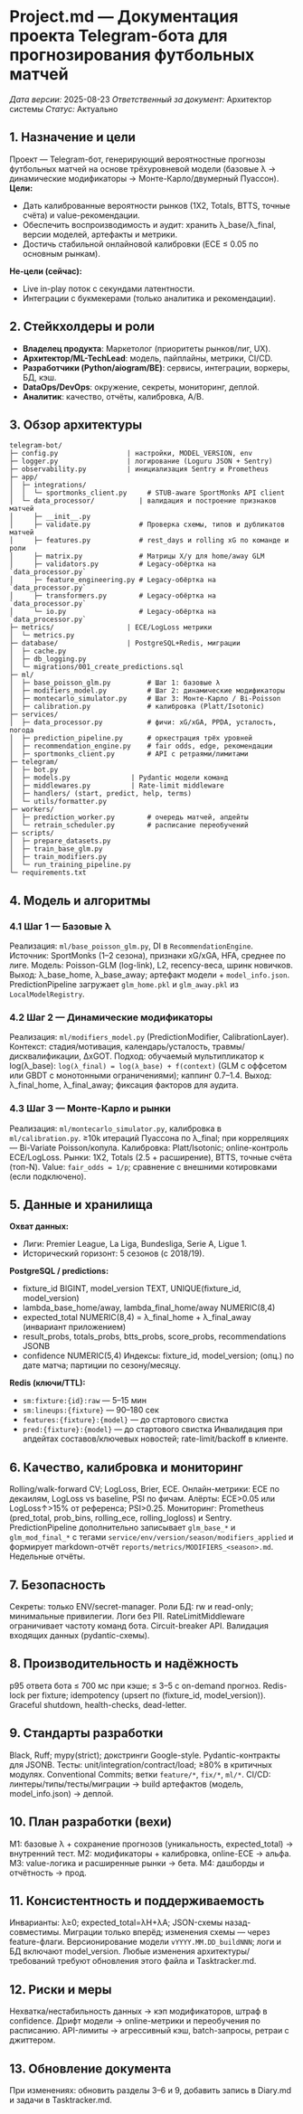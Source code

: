 # Project.md — Документация проекта Telegram-бота для прогнозирования футбольных матчей
*Дата версии:* 2025-08-23
*Ответственный за документ:* Архитектор системы
*Статус:* Актуально

## 1. Назначение и цели
Проект — Telegram-бот, генерирующий вероятностные прогнозы футбольных матчей на основе трёхуровневой модели (базовые λ → динамические модификаторы → Монте-Карло/двумерный Пуассон).
**Цели:**
- Дать калиброванные вероятности рынков (1X2, Totals, BTTS, точные счёта) и value-рекомендации.
- Обеспечить воспроизводимость и аудит: хранить λ_base/λ_final, версии моделей, артефакты и метрики.
- Достичь стабильной онлайновой калибровки (ECE ≤ 0.05 по основным рынкам).

**Не-цели (сейчас):**
- Live in-play поток с секундами латентности.
- Интеграции с букмекерами (только аналитика и рекомендации).

## 2. Стейкхолдеры и роли
- **Владелец продукта**: Маркетолог (приоритеты рынков/лиг, UX).
- **Архитектор/ML-TechLead**: модель, пайплайны, метрики, CI/CD.
- **Разработчики (Python/aiogram/BE)**: сервисы, интеграции, воркеры, БД, кэш.
- **DataOps/DevOps**: окружение, секреты, мониторинг, деплой.
- **Аналитик**: качество, отчёты, калибровка, A/B.

## 3. Обзор архитектуры
```
telegram-bot/
├─ config.py                 | настройки, MODEL_VERSION, env
├─ logger.py                 | логирование (Loguru JSON + Sentry)
├─ observability.py          | инициализация Sentry и Prometheus
├─ app/
│  ├─ integrations/
│  │  └─ sportmonks_client.py     # STUB-aware SportMonks API client
│  └─ data_processor/           | валидация и построение признаков матчей
│     ├─ __init__.py
│     ├─ validate.py            # Проверка схемы, типов и дубликатов матчей
│     ├─ features.py            # rest_days и rolling xG по команде и роли
│     ├─ matrix.py              # Матрицы X/y для home/away GLM
│     ├─ validators.py          # Legacy-обёртка на `data_processor.py`
│     ├─ feature_engineering.py # Legacy-обёртка на `data_processor.py`
│     ├─ transformers.py        # Legacy-обёртка на `data_processor.py`
│     └─ io.py                  # Legacy-обёртка на `data_processor.py`
├─ metrics/                  | ECE/LogLoss метрики
│  └─ metrics.py
├─ database/                 | PostgreSQL+Redis, миграции
│  ├─ cache.py
│  ├─ db_logging.py
│  └─ migrations/001_create_predictions.sql
├─ ml/
│  ├─ base_poisson_glm.py         # Шаг 1: базовые λ
│  ├─ modifiers_model.py          # Шаг 2: динамические модификаторы
│  ├─ montecarlo_simulator.py     # Шаг 3: Монте-Карло / Bi-Poisson
│  ├─ calibration.py              # калибровка (Platt/Isotonic)
├─ services/
│  ├─ data_processor.py           # фичи: xG/xGA, PPDA, усталость, погода
│  ├─ prediction_pipeline.py      # оркестрация трёх уровней
│  ├─ recommendation_engine.py    # fair odds, edge, рекомендации
│  ├─ sportmonks_client.py        # API с ретраями/лимитами
├─ telegram/
│  ├─ bot.py
│  ├─ models.py               | Pydantic модели команд
│  ├─ middlewares.py          | Rate-limit middleware
│  ├─ handlers/ (start, predict, help, terms)
│  └─ utils/formatter.py
├─ workers/
│  ├─ prediction_worker.py        # очередь матчей, апдейты
│  └─ retrain_scheduler.py        # расписание переобучений
├─ scripts/
│  ├─ prepare_datasets.py
│  ├─ train_base_glm.py
│  ├─ train_modifiers.py
│  └─ run_training_pipeline.py
└─ requirements.txt
```

## 4. Модель и алгоритмы
### 4.1 Шаг 1 — Базовые λ
Реализация: `ml/base_poisson_glm.py`, DI в `RecommendationEngine`.
Источник: SportMonks (1–2 сезона), признаки xG/xGA, HFA, среднее по лиге.
Модель: Poisson-GLM (log-link), L2, recency-веса, шринк новичков.
Выход: λ_base_home, λ_base_away; артефакт модели + `model_info.json`. PredictionPipeline загружает `glm_home.pkl` и `glm_away.pkl` из `LocalModelRegistry`.

### 4.2 Шаг 2 — Динамические модификаторы
Реализация: `ml/modifiers_model.py` (PredictionModifier, CalibrationLayer).
Контекст: стадия/мотивация, календарь/усталость, травмы/дисквалификации, ΔxGOT.
Подход: обучаемый мультипликатор к log(λ_base): `log(λ_final) = log(λ_base) + f(context)` (GLM с оффсетом или GBDT c монотонными ограничениями); каппинг 0.7–1.4.
Выход: λ_final_home, λ_final_away; фиксация факторов для аудита.

### 4.3 Шаг 3 — Монте-Карло и рынки
Реализация: `ml/montecarlo_simulator.py`, калибровка в `ml/calibration.py`.
≥10k итераций Пуассона по λ_final; при корреляциях — Bi-Variate Poisson/копула.
Калибровка: Platt/Isotonic; online-контроль ECE/LogLoss.
Рынки: 1X2, Totals (2.5 + расширение), BTTS, точные счёта (топ-N).
Value: `fair_odds = 1/p`; сравнение с внешними котировками (если подключено).

## 5. Данные и хранилища
**Охват данных:**
- Лиги: Premier League, La Liga, Bundesliga, Serie A, Ligue 1.
- Исторический горизонт: 5 сезонов (с 2018/19).

**PostgreSQL / predictions:**
- fixture_id BIGINT, model_version TEXT, UNIQUE(fixture_id, model_version)
- lambda_base_home/away, lambda_final_home/away NUMERIC(8,4)
- expected_total NUMERIC(8,4) = λ_final_home + λ_final_away (инвариант приложением)
- result_probs, totals_probs, btts_probs, score_probs, recommendations JSONB
- confidence NUMERIC(5,4)
Индексы: fixture_id, model_version; (опц.) по дате матча; партиции по сезону/месяцу.

**Redis (ключи/TTL):**
- `sm:fixture:{id}:raw` — 5–15 мин
- `sm:lineups:{fixture}` — 90–180 сек
- `features:{fixture}:{model}` — до стартового свистка
- `pred:{fixture}:{model}` — до стартового свистка
Инвалидация при апдейтах составов/ключевых новостей; rate-limit/backoff в клиенте.

## 6. Качество, калибровка и мониторинг
Rolling/walk-forward CV; LogLoss, Brier, ECE.
Онлайн-метрики: ECE по декаилям, LogLoss vs baseline, PSI по фичам.
Алёрты: ECE>0.05 или LogLoss↑>15% от референса; PSI>0.25.
Мониторинг: Prometheus (pred_total, prob_bins, rolling_ece, rolling_logloss) и Sentry.
PredictionPipeline дополнительно записывает `glm_base_*` и `glm_mod_final_*`
с тегами `service/env/version/season/modifiers_applied` и формирует
markdown-отчёт `reports/metrics/MODIFIERS_<season>.md`.
Недельные отчёты.

## 7. Безопасность
Секреты: только ENV/secret-manager. Роли БД: rw и read-only; минимальные привилегии.
Логи без PII. RateLimitMiddleware ограничивает частоту команд бота. Circuit-breaker API.
Валидация входящих данных (pydantic-схемы).

## 8. Производительность и надёжность
p95 ответа бота ≤ 700 мс при кэше; ≤ 3–5 с on-demand прогноз.
Redis-lock per fixture; idempotency (upsert по (fixture_id, model_version)).
Graceful shutdown, health-checks, dead-letter.

## 9. Стандарты разработки
Black, Ruff; mypy(strict); докстринги Google-style.
Pydantic-контракты для JSONB.
Тесты: unit/integration/contract/load; ≥80% в критичных модулях.
Conventional Commits; ветки `feature/*`, `fix/*`, `ml/*`.
CI/CD: линтеры/типы/тесты/миграции → build артефактов (модель, model_info.json) → деплой.

## 10. План разработки (вехи)
M1: базовые λ + сохранение прогнозов (уникальность, expected_total) → внутренний тест.
M2: модификаторы + калибровка, online-ECE → альфа.
M3: value-логика и расширенные рынки → бета.
M4: дашборды и отчётность → прод.

## 11. Консистентность и поддерживаемость
Инварианты: λ≥0; expected_total=λH+λA; JSON-схемы назад-совместимы.
Миграции только вперёд; изменения схемы — через feature-флаги.
Версионирование модели `vYYYY.MM.DD_buildNNN`; логи и БД включают model_version.
Любые изменения архитектуры/требований требуют обновления этого файла и Tasktracker.md.

## 12. Риски и меры
Нехватка/нестабильность данных → кэп модификаторов, штраф в confidence.
Дрифт модели → online-метрики и переобучения по расписанию.
API-лимиты → агрессивный кэш, batch-запросы, ретраи с джиттером.

## 13. Обновление документа
При изменениях: обновить разделы 3–6 и 9, добавить запись в Diary.md и задачи в Tasktracker.md.
